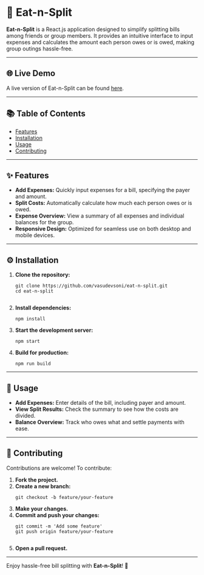 <h1>💸 Eat-n-Split</h1>

<p><strong>Eat-n-Split</strong> is a React.js application designed to simplify splitting bills among friends or group members. It provides an intuitive interface to input expenses and calculates the amount each person owes or is owed, making group outings hassle-free.</p>

<hr>

<h2>🌐 Live Demo</h2>

<p>A live version of Eat-n-Split can be found <a href="https://vasudevsoni.github.io/eat-n-split">here</a>. <!-- Replace with actual link if hosted --></p>

<hr>

<h2>📚 Table of Contents</h2>
<ul>
  <li><a href="#features">Features</a></li>
  <li><a href="#installation">Installation</a></li>
  <li><a href="#usage">Usage</a></li>
  <li><a href="#contributing">Contributing</a></li>
</ul>

<hr>

<h2 id="features">✨ Features</h2>
<ul>
  <li><strong>Add Expenses:</strong> Quickly input expenses for a bill, specifying the payer and amount.</li>
  <li><strong>Split Costs:</strong> Automatically calculate how much each person owes or is owed.</li>
  <li><strong>Expense Overview:</strong> View a summary of all expenses and individual balances for the group.</li>
  <li><strong>Responsive Design:</strong> Optimized for seamless use on both desktop and mobile devices.</li>
</ul>

<hr>

<h2 id="installation">⚙️ Installation</h2>
<ol>
  <li><strong>Clone the repository:</strong>
    <pre><code>git clone https://github.com/vasudevsoni/eat-n-split.git
cd eat-n-split
    </code></pre>
  </li>
  <li><strong>Install dependencies:</strong>
    <pre><code>npm install</code></pre>
  </li>
  <li><strong>Start the development server:</strong>
    <pre><code>npm start</code></pre>
  </li>
  <li><strong>Build for production:</strong>
    <pre><code>npm run build</code></pre>
  </li>
</ol>

<hr>

<h2 id="usage">🚀 Usage</h2>
<ul>
  <li><strong>Add Expenses:</strong> Enter details of the bill, including payer and amount.</li>
  <li><strong>View Split Results:</strong> Check the summary to see how the costs are divided.</li>
  <li><strong>Balance Overview:</strong> Track who owes what and settle payments with ease.</li>
</ul>

<hr>

<h2 id="contributing">🤝 Contributing</h2>
<p>Contributions are welcome! To contribute:</p>
<ol>
  <li><strong>Fork the project.</strong></li>
  <li><strong>Create a new branch:</strong>
    <pre><code>git checkout -b feature/your-feature</code></pre>
  </li>
  <li><strong>Make your changes.</strong></li>
  <li><strong>Commit and push your changes:</strong>
    <pre><code>git commit -m 'Add some feature'
git push origin feature/your-feature
    </code></pre>
  </li>
  <li><strong>Open a pull request.</strong></li>
</ol>

<hr>

<p>Enjoy hassle-free bill splitting with <strong>Eat-n-Split</strong>! 💸</p>
